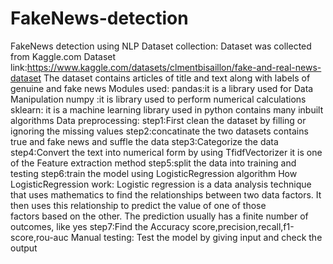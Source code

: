 # FakeNews-detection
FakeNews detection using NLP
Dataset collection:
        Dataset was collected from Kaggle.com
        Dataset link:https://www.kaggle.com/datasets/clmentbisaillon/fake-and-real-news-dataset
        The dataset contains articles of title and text along with labels of genuine and fake news
Modules used:
        pandas:it is a library used for Data Manipulation
        numpy :it is library used to perform numerical calculations
        sklearn: it is a machine learning library used in python contains many inbuilt algorithms
Data preprocessing:
      step1:First clean the dataset by filling or ignoring the missing values
      step2:concatinate the two datasets contains true and fake news and suffle the data
      step3:Categorize the data 
      step4:Convert the text into numerical form by using TfidfVectorizer it is one of the Feature extraction method
      step5:split the data into training and testing
      step6:train the model using LogisticRegression algorithm
      How LogisticRegression work:
                  Logistic regression is a data analysis technique that uses mathematics to find the relationships between two data factors. It then uses this relationship to predict the value of one of those     
      factors based on the other. The prediction usually has a finite number of outcomes, like yes
      step7:Find the Accuracy score,precision,recall,f1-score,rou-auc
Manual testing:
      Test the model by giving input and check the output
      
      
    
